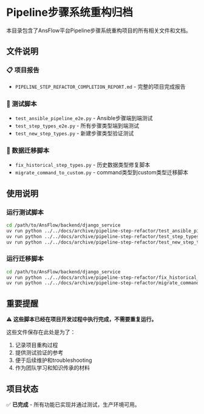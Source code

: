 # Pipeline步骤系统重构归档

本目录包含了AnsFlow平台Pipeline步骤系统重构项目的所有相关文件和文档。

## 文件说明

### 📋 项目报告
- `PIPELINE_STEP_REFACTOR_COMPLETION_REPORT.md` - 完整的项目完成报告

### 🧪 测试脚本
- `test_ansible_pipeline_e2e.py` - Ansible步骤端到端测试
- `test_step_types_e2e.py` - 所有步骤类型端到端测试  
- `test_new_step_types.py` - 新建步骤类型验证测试

### 🔄 数据迁移脚本
- `fix_historical_step_types.py` - 历史数据类型修复脚本
- `migrate_command_to_custom.py` - command类型到custom类型迁移脚本

## 使用说明

### 运行测试脚本
```bash
cd /path/to/AnsFlow/backend/django_service
uv run python ../../docs/archive/pipeline-step-refactor/test_ansible_pipeline_e2e.py
uv run python ../../docs/archive/pipeline-step-refactor/test_step_types_e2e.py
uv run python ../../docs/archive/pipeline-step-refactor/test_new_step_types.py
```

### 运行迁移脚本
```bash
cd /path/to/AnsFlow/backend/django_service
uv run python ../../docs/archive/pipeline-step-refactor/fix_historical_step_types.py
uv run python ../../docs/archive/pipeline-step-refactor/migrate_command_to_custom.py
```

## 重要提醒

⚠️ **这些脚本已经在项目开发过程中执行完成，不需要重复运行。**

这些文件保存在此处是为了：
1. 记录项目重构过程
2. 提供测试验证的参考
3. 便于后续维护和troubleshooting
4. 作为团队学习和知识传承的材料

## 项目状态

✅ **已完成** - 所有功能已实现并通过测试，生产环境可用。
